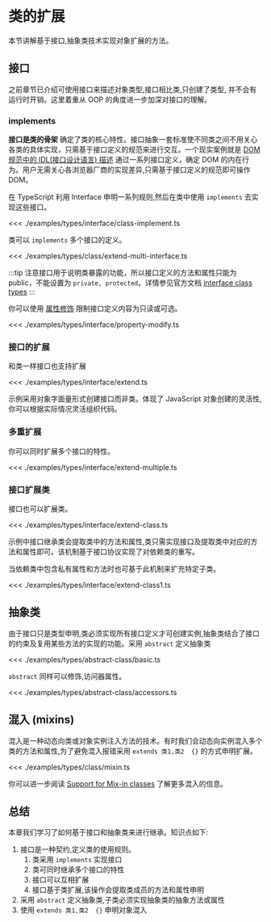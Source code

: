 # 类的扩展
本节讲解基于接口,抽象类技术实现对象扩展的方法。

## 接口
之前章节已介绍可使用接口来描述对象类型,接口相比类,只创建了类型,
并不会有运行时开销。这里着重从 OOP 的角度进一步加深对接口的理解。

### implements
**接口是类的骨架** 确定了类的核心特性。接口抽象一套标准使不同类之间不用关心各类的具体实现，只需基于接口定义的规范来进行交互。一个现实案例就是 [DOM 规范中的 IDL(接口设计语言) 描述](https://dom.spec.whatwg.org/#idl-index) 通过一系列接口定义，确定 DOM 的内在行为。用户无需关心各浏览器厂商的实现差异,只需基于接口定义的规范即可操作 DOM。

在 TypeScript 利用 Interface 申明一系列规则,然后在类中使用 `implements` 去实现这些接口。

<<< ./examples/types/interface/class-implement.ts

类可以 `implements` 多个接口的定义。

<<< ./examples/types/class/extend-multi-interface.ts

:::tip
注意接口用于说明类暴露的功能，所以接口定义的方法和属性只能为 public，不能设置为 `private, protected`。详情参见官方文档 [interface class types](https://www.typescriptlang.org/docs/handbook/interfaces.html#class-types)
:::

你可以使用 [属性修饰](./3.2.builtin-literal-object.md#属性修饰) 限制接口定义内容为只读或可选。

<<< ./examples/types/interface/property-modify.ts


### 接口的扩展
和类一样接口也支持扩展

<<< ./examples/types/interface/extend.ts

示例采用对象字面量形式创建接口而非类。体现了 JavaScript 对象创建的灵活性,你可以根据实际情况灵活组织代码。

### 多重扩展
你可以同时扩展多个接口的特性。

<<< ./examples/types/interface/extend-multiple.ts


### 接口扩展类
接口也可以扩展类。

<<< ./examples/types/interface/extend-class.ts

示例中接口继承类会提取类中的方法和属性,类只需实现接口及提取类中对应的方法和属性即可。该机制基于接口协议实现了对依赖类的重写。

当依赖类中包含私有属性和方法时也可基于此机制来扩充特定子类。

<<< ./examples/types/interface/extend-class1.ts


## 抽象类
由于接口只是类型申明,类必须实现所有接口定义才可创建实例,抽象类结合了接口的约束及复用某些方法的实现的功能。采用 `abstract` 定义抽象类

<<< ./examples/types/abstract-class/basic.ts

`abstract` 同样可以修饰,访问器属性。

<<< ./examples/types/abstract-class/accessors.ts

## 混入 (mixins)
混入是一种动态向类或对象实例注入方法的技术。有时我们会动态向实例混入多个类的方法和属性,为了避免混入报错采用  `extends 类1,类2  {}` 的方式申明扩展。

<<< ./examples/types/class/mixin.ts

<!-- TODO: 是否需要补充讲解 -->
你可以进一步阅读 [Support for Mix-in classes](https://www.typescriptlang.org/v2/docs/handbook/release-notes/overview.html#support-for-mix-in-classes) 了解更多混入的信息。





## 总结
本章我们学习了如何基于接口和抽象类来进行继承。知识点如下:
1. 接口是一种契约,定义类的使用规则。
   1. 类采用 `implements` 实现接口
   2. 类可同时继承多个接口的特性
   3. 接口可以互相扩展
   4. 接口基于类扩展,该操作会提取类成员的方法和属性申明
2. 采用 `abstract` 定义抽象类,子类必须实现抽象类的抽象方法或属性
3. 使用 `extends 类1,类2  {}` 申明对象混入